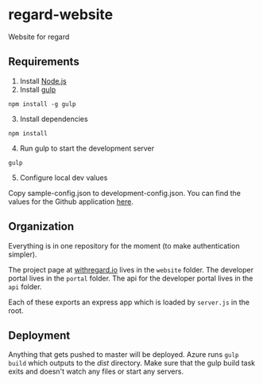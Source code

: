 # regard-website

Website for regard

## Requirements

1. Install [Node.js](http://nodejs.org)
2. Install [gulp](http://gulpjs.com/)
```
npm install -g gulp
```

3. Install dependencies
```
npm install
```
4. Run gulp to start the development server
```
gulp
```
5. Configure local dev values

Copy sample-config.json to development-config.json. You can find the values for the Github application [here](https://github.com/organizations/with-regard/settings/applications/).

## Organization

Everything is in one repository for the moment (to make authentication simpler).

The project page at [withregard.io](http://withregard.io) lives in the `website` folder.
The developer portal lives in the `portal` folder.
The api for the developer portal lives in the `api` folder. 

Each of these exports an express app which is loaded by `server.js` in the root. 

## Deployment

Anything that gets pushed to master will be deployed. Azure runs `gulp build` which outputs to the *dist* directory. Make sure that the gulp build task exits and doesn't watch any files or start any servers.

